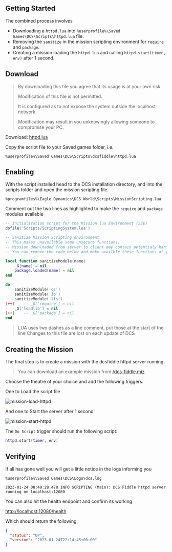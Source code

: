 ## Getting Started

The combined process involves

- Downloading a `httpd.lua` into `%userprofile%\Saved Games\DCS\Scripts\httpd.lua` file.
- Removing the `sanitize` in the mission scripting environment for `require` and `package`.
- Creating a mission loading the `httpd.lua` and calling `httpd.start(timer, env)` after 1 second.

## Download

> By downloading this file you agree that its usage is at your own risk.
>
> Modification of this file is not permitted.
>
> It is configured as to not expose the system outside the localhost network.
>
> Modification may result in you unknowingly allowing someone to compromise your PC.

Download: [httpd.lua](http://localhost:3000/httpd.lua)

Copy the script file to your Saved games folder, i.e.

```shell
%userprofile%\Saved Games\DCS\Scripts\dcsfiddle\httpd.lua
```

## Enabling

With the script installed head to the DCS installation directory, and into the scripts folder and open the mission scripting file.

```shell
%programfiles%\Eagle Dynamics\DCS World\Scripts\MissionScripting.lua
```

Comment out the two lines as highlighted to make the `require` and `package` modules available

```lua
-- Initialization script for the Mission lua Environment (SSE)
dofile('Scripts/ScriptingSystem.lua')

-- Sanitize Mission Scripting environment
-- This makes unavailable some unsecure functions.
-- Mission downloaded from server to client may contain potentialy harmful lua code that may use these functions.
-- You can remove the code below and make availble these functions at your own risk.

local function sanitizeModule(name)
    _G[name] = nil
    package.loaded[name] = nil
end

do
    sanitizeModule('os')
    sanitizeModule('io')
    sanitizeModule('lfs')
[++]    -- _G['require'] = nil
    _G['loadlib'] = nil
[++]    -- _G['package'] = nil
end
```

> LUA uses two dashes as a line comment, put those at the start of the line
> Changes to this file are lost on each update of DCS

## Creating the Mission

The final step is to create a mission with the dcsfiddle httpd server running.

> You can download an example mission from [/dcs-fiddle.miz](/dcs-fiddle.miz)

Choose the theatre of your choice and add the following triggers.

One to Load the script file

![mission-load-httpd](/mission-load-httpd.png)

And one to Start the server after 1 second

![mission-start-httpd](/mission-start-httpd.png)

The `Do Script` trigger should run the following script:

```lua
httpd.start(timer, env)
```

## Verifying 

If all has gone well you will get a little notice in the logs informing you

```sell
%userprofile%\Saved Games\DCS\Logs\dcs.log
```

```text
2023-01-24 00:49:28.478 INFO SCRIPTING (Main): DCS Fiddle httpd server running on localhost:12080
```

You can also hit the health endpoint and confirm its working

[http://localhost:12080/health](http://localhost:12080/health)

Which should return the following

```json
{
  "status": "UP",
  "version": "2023-01-24T22:14:45+00:00"
}
```
